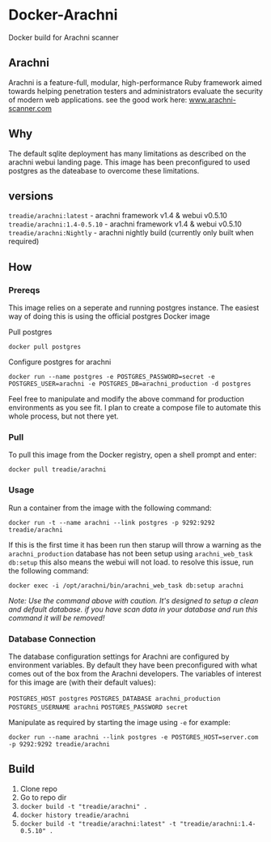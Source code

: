 # Docker-Arachni
Docker build for Arachni scanner

## Arachni
Arachni is a feature-full, modular, high-performance Ruby framework aimed towards helping penetration testers and administrators evaluate the security of modern web applications. see the good work here: www.arachni-scanner.com

## Why
The default sqlite deployment has many limitations as described on the arachni webui landing page. This image has been preconfigured to used postgres as the dateabase to overcome these limitations.

## versions
`treadie/arachni:latest` - arachni framework v1.4 & webui v0.5.10
`treadie/arachni:1.4-0.5.10` - arachni framework v1.4 & webui v0.5.10
`treadie/arachni:Nightly` - arachni nightly build (currently only built when required)

## How

### Prereqs
This image relies on a seperate and running postgres instance. The easiest way of doing this is using the official postgres Docker image

Pull postgres

`docker pull postgres`

Configure postgres for arachni

`docker run --name postgres -e POSTGRES_PASSWORD=secret -e POSTGRES_USER=arachni -e POSTGRES_DB=arachni_production -d postgres`

Feel free to manipulate and modify the above command for production environments as you see fit. I plan to create a compose file to automate this whole process, but not there yet.

### Pull
To pull this image from the Docker registry, open a shell prompt and enter:

`docker pull treadie/arachni`

### Usage
Run a container from the image with the following command:

`docker run -t --name arachni --link postgres -p 9292:9292 treadie/arachni`

If this is the first time it has been run then starup will throw a warning as the `arachni_production` database has not been setup using `arachni_web_task db:setup` this also means the webui will not load. to resolve this issue, run the following command: 

`docker exec -i /opt/arachni/bin/arachni_web_task db:setup arachni`

_Note: Use the command above with caution. It's designed to setup a clean and default database. if you have scan data in your database and run this command it will be removed!_

### Database Connection
The database configuration settings for Arachni are configured by environment variables. By default they have been preconfigured with what comes out of the box from the Arachni developers. The variables of interest for this image are (with their default values):

`POSTGRES_HOST postgres`
`POSTGRES_DATABASE arachni_production`
`POSTGRES_USERNAME arachni`
`POSTGRES_PASSWORD secret`

Manipulate as required by starting the image using `-e` for example:

`docker run --name arachni --link postgres -e POSTGRES_HOST=server.com -p 9292:9292 treadie/arachni`

## Build

1. Clone repo
2. Go to repo dir
3. `docker build -t "treadie/arachni" .`
4. `docker history treadie/arachni` 
5. `docker build -t "treadie/arachni:latest" -t "treadie/arachni:1.4-0.5.10" .`